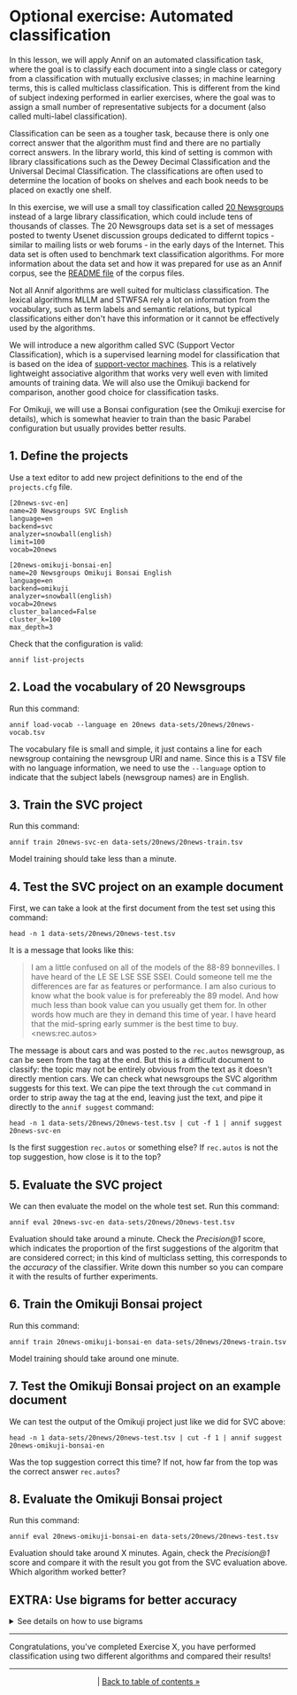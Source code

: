# Optional exercise: Automated classification

In this lesson, we will apply Annif on an automated classification task,
where the goal is to classify each document into a single class or category
from a classification with mutually exclusive classes; in machine learning
terms, this is called multiclass classification. This is different from the
kind of subject indexing performed in earlier exercises, where the goal was
to assign a small number of representative subjects for a document (also
called multi-label classification).

Classification can be seen as a tougher task, because there is only one
correct answer that the algorithm must find and there are no partially
correct answers. In the library world, this kind of setting is common with
library classifications such as the Dewey Decimal Classification and the
Universal Decimal Classification. The classifications are often used to
determine the location of books on shelves and each book needs to be placed
on exactly one shelf.

In this exercise, we will use a small toy classification called [20
Newsgroups](http://qwone.com/~jason/20Newsgroups/) instead of a large
library classification, which could include tens of thousands of classes.
The 20 Newsgroups data set is a set of messages posted to twenty Usenet
discussion groups dedicated to differnt topics - similar to mailing lists or
web forums - in the early days of the Internet. This data set is often used
to benchmark text classification algorithms. For more information about the
data set and how it was prepared for use as an Annif corpus, see the [README
file](/data-sets/20news/README.md) of the corpus files.

Not all Annif algorithms are well suited for multiclass classification. The
lexical algorithms MLLM and STWFSA rely a lot on information from the
vocabulary, such as term labels and semantic relations, but typical
classifications either don't have this information or it cannot be
effectively used by the algorithms.

We will introduce a new algorithm called SVC (Support Vector
Classification), which is a supervised learning model for classification
that is based on the idea of [support-vector
machines](https://en.wikipedia.org/wiki/Support-vector_machine). This is a
relatively lightweight associative algorithm that works very well even with
limited amounts of training data. We will also use the Omikuji backend for
comparison, another good choice for classification tasks. 

For Omikuji, we will use a Bonsai configuration (see the Omikuji exercise
for details), which is somewhat heavier to train than the basic Parabel
configuration but usually provides better results. 

## 1. Define the projects

Use a text editor to add new project definitions to the end of the
`projects.cfg` file.

    [20news-svc-en]
    name=20 Newsgroups SVC English
    language=en
    backend=svc
    analyzer=snowball(english)
    limit=100
    vocab=20news

    [20news-omikuji-bonsai-en]
    name=20 Newsgroups Omikuji Bonsai English
    language=en
    backend=omikuji
    analyzer=snowball(english)
    vocab=20news
    cluster_balanced=False
    cluster_k=100
    max_depth=3

Check that the configuration is valid:

    annif list-projects

## 2. Load the vocabulary of 20 Newsgroups

Run this command:

    annif load-vocab --language en 20news data-sets/20news/20news-vocab.tsv

The vocabulary file is small and simple, it just contains a line for each
newsgroup containing the newsgroup URI and name. Since this is a TSV file
with no language information, we need to use the `--language` option to
indicate that the subject labels (newsgroup names) are in English.

## 3. Train the SVC project

Run this command:

    annif train 20news-svc-en data-sets/20news/20news-train.tsv

Model training should take less than a minute.

## 4. Test the SVC project on an example document

First, we can take a look at the first document from the test set using this
command:

    head -n 1 data-sets/20news/20news-test.tsv

It is a message that looks like this:

> I am a little confused on all of the models of the 88-89 bonnevilles. I
> have heard of the LE SE LSE SSE SSEI. Could someone tell me the
> differences are far as features or performance. I am also curious to know
> what the book value is for prefereably the 89 model. And how much less
> than book value can you usually get them for. In other words how much are
> they in demand this time of year. I have heard that the mid-spring early
> summer is the best time to buy.	\<news:rec.autos>

The message is about cars and was posted to the `rec.autos` newsgroup, as
can be seen from the tag at the end. But this is a difficult document to
classify: the topic may not be entirely obvious from the text as it doesn't
directly mention cars. We can check what newsgroups the SVC algorithm
suggests for this text. We can pipe the text through the `cut` command in
order to strip away the tag at the end, leaving just the text, and pipe it
directly to the `annif suggest` command:

    head -n 1 data-sets/20news/20news-test.tsv | cut -f 1 | annif suggest 20news-svc-en

Is the first suggestion `rec.autos` or something else? If `rec.autos` is
not the top suggestion, how close is it to the top?

## 5. Evaluate the SVC project

We can then evaluate the model on the whole test set. Run this command:

    annif eval 20news-svc-en data-sets/20news/20news-test.tsv

Evaluation should take around a minute. Check the *Precision@1* score,
which indicates the proportion of the first suggestions of the algoritm that
are considered correct; in this kind of multiclass setting, this corresponds
to the *accuracy* of the classifier. Write down this number so you can
compare it with the results of further experiments.

## 6. Train the Omikuji Bonsai project

Run this command:

    annif train 20news-omikuji-bonsai-en data-sets/20news/20news-train.tsv

Model training should take around one minute.

## 7. Test the Omikuji Bonsai project on an example document

We can test the output of the Omikuji project just like we did for SVC
above:

    head -n 1 data-sets/20news/20news-test.tsv | cut -f 1 | annif suggest 20news-omikuji-bonsai-en

Was the top suggestion correct this time? If not, how far from the top was
the correct answer `rec.autos`?

## 8. Evaluate the Omikuji Bonsai project

Run this command:

    annif eval 20news-omikuji-bonsai-en data-sets/20news/20news-test.tsv

Evaluation should take around X minutes. Again, check the *Precision@1* score
and compare it with the result you got from the SVC evaluation above. Which
algorithm worked better?

## EXTRA: Use bigrams for better accuracy

<details>
<summary>See details on how to use bigrams</summary>

The above defined projects relied on the default value of the `ngram`
setting, which is 1. This is a setting that affects the vectorizer, i.e. the
preprocessing of text which turns words into numeric vectors. By changing
the `ngram` setting to 2, we can instruct the vectorizer to use
[bigrams](https://en.wikipedia.org/wiki/Bigram) (pairs of consecutive words)
as well as unigrams (single words). This will extract the maximum amount of
information from the relatively short texts available and thus hopefully
improve classification accuracy, at the cost of a larger and heavier model.

Add this settings to both the SVC and Omikuji projects you added above:

    ngram=2

Then retrain and evaluate both projects. Did you get a better result? Did it
take longer and/or consume more resources?

Including bigrams can increase the size of the model quite drastically,
especially for larger vocabularies and training corpora. To keep resource
usage in control, we can also use the `min_df` setting. This will instruct
the vectorizer to ignore tokens (bigrams or unigrams) that only appear in a
small number of documents of the training set. This will reduce the number
of features and thus the size of the model and the resource consumption.

Add this settings to both the SVC and Omikuji projects so that tokens
(unigrams or bigrams) must appear in at least two documents to be
considered:

    min_df=2

Then retrain and evaluate both projects. How did this affect the result?

</details>

---

Congratulations, you've completed Exercise X, you have performed
classification using two different algorithms and compared their results!

---

<p align="center">
|
<a href="/exercises/README.md">Back to table of contents »</a>
</p>
